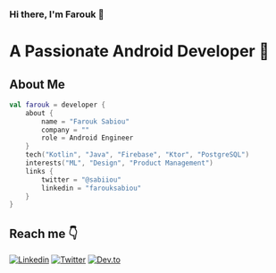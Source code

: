 ### Hi there, I'm Farouk 👋


# A Passionate Android Developer 🚀 

## About Me
```kotlin
val farouk = developer {
    about {
        name = "Farouk Sabiou"
        company = ""
        role = Android Engineer
    }
    tech("Kotlin", "Java", "Firebase", "Ktor", "PostgreSQL")
    interests("ML", "Design", "Product Management")
    links {
        twitter = "@sabiiou"
        linkedin = "farouksabiou"
    }
}
```
## 
## Reach me 👇

[![Linkedin](https://img.shields.io/badge/LinkedIn-blue.svg?style=for-the-badge&logo=linkedin)](https://www.linkedin.com/in/farouksabiou/)
[![Twitter](https://img.shields.io/badge/Twitter-skyblue.svg?style=for-the-badge&logo=twitter)](https://twitter.com/sabiiou)
[![Dev.to](https://img.shields.io/badge/Dev.to-black.svg?style=for-the-badge&logo=dev)](https://dev.to/sabiou)

